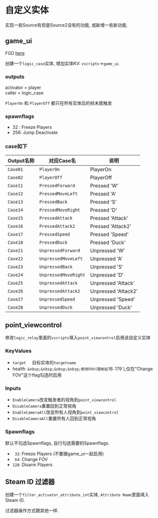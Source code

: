 # 自定义实体

实现一些Source有但是Source2没有的功能, 或新增一些新功能.

## game_ui

FGD [here](https://github.com/fyscs/cs2/tree/master/.fys/mapping)

创建一个``logic_case``实体, 增加实体KV: ``vscripts``→``game_ui``

### outputs

activator = player  
caller    = logic_case

``PlayerOn`` 和 ``PlayerOff`` 都只在所有实体后的帧末尾触发

### spawnflags

- 32 : Freeze Players
- 256: Jump Deactivate

### case如下

| Output名称 | 对应Case名 | 说明 |
|------------|-----------|------|
| ``Case01`` | ``PlayerOn`` |  PlayerOn|
| ``Case02`` | ``PlayerOff`` | PlayerOff|
| ``Case11`` | ``PressedForward`` | Pressed 'W'|
| ``Case12`` | ``PressedMoveLeft`` | Pressed 'A'|
| ``Case13`` | ``PressedBack`` | Pressed 'S'|
| ``Case14`` | ``PressedMoveRight`` | Pressed 'D'|
| ``Case15`` | ``PressedAttack`` | Pressed 'Attack'|
| ``Case16`` | ``PressedAttack2`` | Pressed 'Attack2'|
| ``Case17`` | ``PressedSpeed`` | Pressed 'Speed'|
| ``Case18`` | ``PressedDuck`` | Pressed 'Duck'|
| ``Case21`` | ``UnpressedForward`` | Unpressed 'W'|
| ``Case22`` | ``UnpressedMoveLeft`` | Unpressed 'A'|
| ``Case23`` | ``UnpressedBack`` | Unpressed 'S'|
| ``Case24`` | ``UnpressedMoveRight`` | Unpressed 'D'|
| ``Case25`` | ``UnpressedAttack`` | Unpressed 'Attack'|
| ``Case26`` | ``UnpressedAttack2`` | Unpressed 'Attack2'|
| ``Case27`` | ``UnpressedSpeed`` | Unpressed 'Speed'|
| ``Case28`` | ``UnpressedDuck`` | Unpressed 'Duck'|


## point_viewcontrol

修改`logic_relay`里面的`vscripts`填入`point_viewcontrol`启用该自定义实体

### KeyValues

- `target` &nbsp;&nbsp;&nbsp;&nbsp;目标实体的`targetname`
- health` &nbsp;&nbsp;&nbsp;&nbsp;修改FOV(限制在`16`-`179`),仅在"Change FOV"这个flag勾选时启用

### Inputs

- `EnableCamera`改变触发者的视角到`point_viewcontrol`
- `DisableCamera`重置回到正常视角
- `EnableCameraAll`改变所有人视角到`point_viewcontrol`
- `DisableCameraAll`重置所有人回到正常视角

### Spawnflags

默认不勾选Spawnflags, 自行勾选需要的Spawnflags.

- ` 32`: Freeze Players (不要跟game_ui一起启用)
- ` 64`: Change FOV
- `128`: Disarm Players


## Steam ID 过滤器

创建一个`filter_activator_attribute_int`实体, `Attribute Name`里面填入Steam ID.

过滤器操作方式跟其他一样.